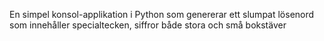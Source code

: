 En simpel konsol-applikation i Python som genererar ett slumpat lösenord som innehåller specialtecken, siffror både stora och små bokstäver
